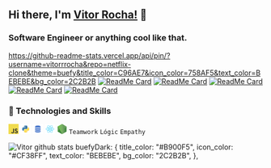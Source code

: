 ## Hi there, I'm [Vitor Rocha!](https://anuraghazra.github.io) 🤘

### Software Engineer or anything cool like that.

https://github-readme-stats.vercel.app/api/pin/?username=vitorrrocha&repo=netflix-clone&theme=buefy&title_color=C96AE7&icon_color=758AF5&text_color=BEBEBE&bg_color=2C2B2B
[![ReadMe Card](https://github-readme-stats.vercel.app/api/pin/?username=vitorrrocha&repo=calculadoraJS&theme=buefy)](https://github.com/vitorrrocha/calculadoraJS)
[![ReadMe Card](https://github-readme-stats.vercel.app/api/pin/?username=vitorrrocha&repo=ComparingRnaSequences&theme=buefy)](https://github.com/vitorrrocha/ComparingRnaSequences)
[![ReadMe Card](https://github-readme-stats.vercel.app/api/pin/?username=vitorrrocha&repo=ecoleta&theme=buefy)](https://github.com/vitorrrocha/ecoleta)
[![ReadMe Card](https://github-readme-stats.vercel.app/api/pin/?username=vitorrrocha&repo=youtube-clone&theme=buefy)](https://github.com/vitorrrocha/youtube-clone)
[![ReadMe Card](https://github-readme-stats.vercel.app/api/pin/?username=vitorrrocha&repo=cronometroApp&theme=buefy)](https://github.com/vitorrrocha/cronometroApp)

### :rocket: Technologies and Skills
<code><img height="20" src="https://raw.githubusercontent.com/github/explore/80688e429a7d4ef2fca1e82350fe8e3517d3494d/topics/javascript/javascript.png"></code>
<code><img height="20" src="https://raw.githubusercontent.com/github/explore/80688e429a7d4ef2fca1e82350fe8e3517d3494d/topics/python/python.png"></code>
<code><img height="20" src="https://raw.githubusercontent.com/github/explore/80688e429a7d4ef2fca1e82350fe8e3517d3494d/topics/sql/sql.png"></code>
<code><img height="20" src="https://raw.githubusercontent.com/github/explore/80688e429a7d4ef2fca1e82350fe8e3517d3494d/topics/react/react.png"></code> 
<code><img height="20" src="https://raw.githubusercontent.com/github/explore/80688e429a7d4ef2fca1e82350fe8e3517d3494d/topics/nodejs/nodejs.png"></code>
<code>Teamwork</code>
<code>Lógic</code>
<code>Empathy</code>

![Vitor github stats](https://github-readme-stats.vercel.app/api?username=vitorrrocha&show_icons=true&theme=radical)
buefyDark: {
    title_color: "#B900F5",
    icon_color: "#CF38FF",
    text_color: "BEBEBE",
    bg_color: "2C2B2B",
  },
